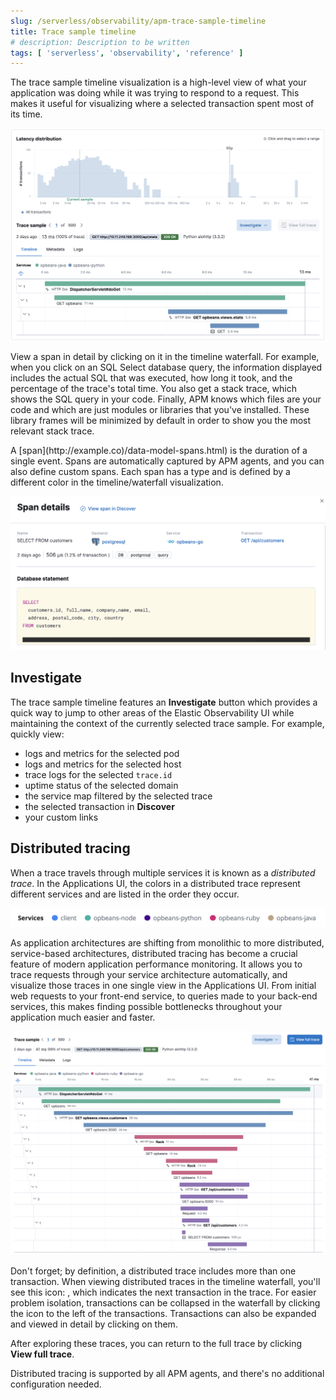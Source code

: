 ```yaml
---
slug: /serverless/observability/apm-trace-sample-timeline
title: Trace sample timeline
# description: Description to be written
tags: [ 'serverless', 'observability', 'reference' ]
---
```


<p><DocBadge template="technical preview" /></p>

The trace sample timeline visualization is a high-level view of what your application was doing while it was trying to respond to a request.
This makes it useful for visualizing where a selected transaction spent most of its time.

![Example view of transactions sample](images/transactions/apm-transaction-sample.png)

View a span in detail by clicking on it in the timeline waterfall.
For example, when you click on an SQL Select database query,
the information displayed includes the actual SQL that was executed, how long it took,
and the percentage of the trace's total time.
You also get a stack trace, which shows the SQL query in your code.
Finally, APM knows which files are your code and which are just modules or libraries that you've installed.
These library frames will be minimized by default in order to show you the most relevant stack trace.

<DocCallOut title="Tip">
A [span](http://example.co)/data-model-spans.html) is the duration of a single event.
Spans are automatically captured by APM agents, and you can also define custom spans.
Each span has a type and is defined by a different color in the timeline/waterfall visualization.
</DocCallOut>

![Example view of a span detail in the Applications UI](images/spans/apm-span-detail.png)

## Investigate

The trace sample timeline features an **Investigate** button which provides a quick way to jump
to other areas of the Elastic Observability UI while maintaining the context of the currently selected trace sample.
For example, quickly view:

* logs and metrics for the selected pod
* logs and metrics for the selected host
* trace logs for the selected `trace.id`
* uptime status of the selected domain
* the <DocLink slug="/serverless/observability/apm-service-map">service map</DocLink> filtered by the selected trace
* the selected transaction in **Discover**
* your <DocLink slug="/serverless/observability/apm-create-custom-links">custom links</DocLink>

## Distributed tracing

When a trace travels through multiple services it is known as a _distributed trace_.
In the Applications UI, the colors in a distributed trace represent different services and
are listed in the order they occur.

![Example of distributed trace colors in the Applications UI](images/spans/apm-services-trace.png)

As application architectures are shifting from monolithic to more distributed, service-based architectures,
distributed tracing has become a crucial feature of modern application performance monitoring.
It allows you to trace requests through your service architecture automatically, and visualize those traces in one single view in the Applications UI.
From initial web requests to your front-end service, to queries made to your back-end services,
this makes finding possible bottlenecks throughout your application much easier and faster.

![Example view of the distributed tracing in the Applications UI](images/spans/apm-distributed-tracing.png)

Don't forget; by definition, a distributed trace includes more than one transaction.
When viewing distributed traces in the timeline waterfall,
you'll see this icon: <DocIcon type="merge" title="Merge" />,
which indicates the next transaction in the trace.
For easier problem isolation, transactions can be collapsed in the waterfall by clicking
the icon to the left of the transactions.
Transactions can also be expanded and viewed in detail by clicking on them.

After exploring these traces,
you can return to the full trace by clicking **View full trace**.

<DocCallOut title="Tip">
Distributed tracing is supported by all APM agents, and there's no additional configuration needed.
</DocCallOut>
